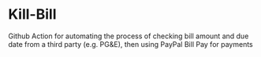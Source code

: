 # Kill-Bill
Github Action for automating the process of checking bill amount and due date from a third party (e.g. PG&amp;E), then using PayPal Bill Pay for payments
